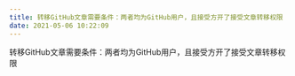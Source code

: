 ```yaml
---
title: 转移GitHub文章需要条件：两者均为GitHub用户，且接受方开了接受文章转移权限
date: 2021-05-06 10:22:09
---
```

转移GitHub文章需要条件：两者均为GitHub用户，且接受方开了接受文章转移权限